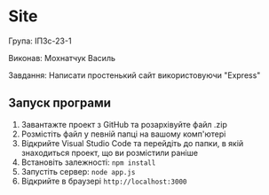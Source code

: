 # Site

 Група: ІПЗс-23-1
 
 Виконав: Мохнатчук Василь

Завдання: Написати простенький сайт використовуючи "Express"

## Запуск програми

1. Завантажте проект з GitHub та розархівуйте файл .zip
2. Розмістіть файл у певній папці на вашому комп'ютері
3. Відкрийте Visual Studio Code та перейдіть до папки, в якій знаходиться проект, що ви розмістили раніше
2. Встановіть залежності: `npm install`
3. Запустіть сервер: `node app.js`
4. Відкрийте в браузері `http://localhost:3000`
